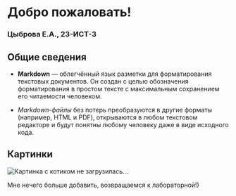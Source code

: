 # Добро пожаловать!

### Цыброва Е.А., 23-ИСТ-3

## Общие сведения


* **Markdown** — облегчённый язык разметки для форматирования текстовых документов.
Он создан с целью обозначения форматирования в простом тексте с максимальным
сохранением его читаемости человеком.

* _Markdown-файлы_ без потерь преобразуются в другие форматы (например, HTML и
PDF), открываются в любом текстовом редакторе и будут понятны любому человеку
даже в виде исходного кода.


## Картинки

![Картинка с котиком не загрузилась...](https://i.pinimg.com/736x/33/38/5f/33385fecab39c398eab0e18e29a3fc00.jpg "У меня лапки!")

Мне нечего больше добавить, возвращаемся к лабораторной!)
